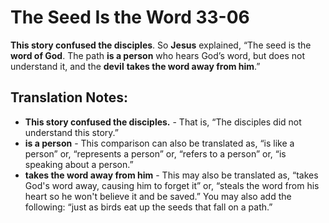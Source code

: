 The Seed Is the Word 33-06
============================


**This story confused the disciples**. So **Jesus** explained, “The
seed is the **word of God**. The path **is a person** who hears God’s
word, but does not understand it, and the **devil** **takes the word
away from him**.”

Translation Notes:
------------------

-   **This story confused the disciples.** - That is, “The disciples did
    not understand this story.”
-   **is a person** - This comparison can also be translated as, “is
    like a person” or, “represents a person” or, “refers to a
    person” or, “is speaking about a person.”
-   **takes the word away from him** - This may also be translated as,
    “takes God's word away, causing him to forget it” or, “steals
    the word from his heart so he won't believe it and be saved.” You
    may also add the following: “just as birds eat up the seeds that
    fall on a path.”

